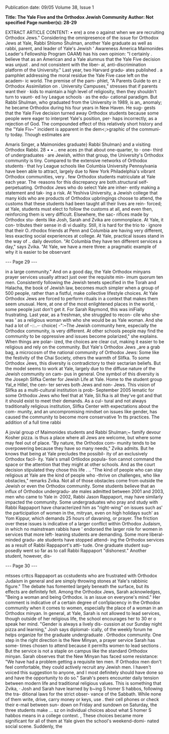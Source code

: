 Publication date: 09/05
Volume 38, Issue 1

**Title: The Yale Five and the Orthodox Jewish Community**
**Author: Not specified**
**Page number(s): 28-29**

EXTRACT ARTICLE CONTENT:
• 
ere) a 
one o 
against when we are recruiting 
Orthodox Jews." Considering the 
omnipresence of the issue for 
Orthodox Jews at Yale, Rabbi 
Shlomo Shulman, another Yale 
graduate 
as well as rabbi, parent, 
and 
leader of 
Yale's Jewish 
' Awareness America Maimonides 
Leader's 
Fellowship 
Program 
OAAM) 
has his own opinion: "I 
certainly . believe 
that 
as 
an 
American and a Yale alumnus that 
the Yale Five decision was unjust . 
and not consistent with the liber-
al, anti-discrimination platform of 
the University." 
Last year, two Harvard gradu-
ates 
published . a 
pamphlet 
addressing the moral residue the 
Yale Five case left on the academ-
ic world. The premise of the pam-
phlet, 
"A 
Parents 
Guide 
to 
en z 
Orthodox 
Assimilation 
on 
. 
University Campuses," stresses 
that if parents want their · kids to 
maintain a high level of religiosity, 
then they shouldn't turn to vaunt-
ed Ivy League schools · as the edu-
cational paradigm. But Rabbi 
Shulman, who graduated from the 
University in 1989, is an_ anomaly; 
he became Orthodox during his 
four years in New Haven. He sug-
gests that the Yale Five decision 
turned away Orthodox students 
because some people were eager 
to interpret Yale's position, per-
haps incorrectly, as a rejection 
of God. 
The compounded effect of this 
relatively short history and the 
"Yale Fiv~" incident is apparent in 
the dem<;>graphic of the communi-
ty today. Though estimates are


Amaris Singer, a Maimonides graduate} Rabbi Shulman} and a visiting Orthodox Rabbi. 
28 
• • 
.. 
ene 
aces zn 
that about one-quarter, to · one-
third 
of 
undergraduates · are 
Jewish, within that group, the 
University's Orthodox community 
is tiny. Compared to the extensive 
networks of Orthodox students · 
that Ivy League schools like 
Columbia 
University 
Pennsylvania have been able to 
attract, largely due to New York 
Philadelphia's 
vibrant 
Orthodox communities, very . few 
Orthodox students matriculate at 
Yale each year. The ·reasons for 
this discrepancy are both.structural 
self-perpetuating. Orthodox 
Jews who do select Yale are inher-
ently making a statement and tak-
ing a risk. At Yeshiva University, 
a Jewish college that many kids 
who are products of Orthodox 
upbringings choose to attend, the 
customs that these students had 
been taught all their lives are rein-
forced; at Yale, students must 
elect to follow the customs at all, 
and even then, reinforcing them is 
very difficult. Elsewhere, the sac-
rifices made by Orthodox stu-
dents like Josh, Sarah and Zvika 
are commonplace. At Yale, it con-
tributes 
their 
sense 
in di vi duality. 
Still, it is hard for the trio to 
· ignore that their O..rthodox friends 
at Penn and Columbia are having 
very different, less exacting social 
experiences at college. At Yale, 
practical issues stand in the way of .. 
daily devotion. "At Columbia they 
have ten different services a day," 
says Zvika. "At Yale, we have a 
mere three: a pragmatic example 
of why it is easier to be observant 


--- Page 29 ---

in a large community." And on a 
good day, the Yale Orthodox 
minyans 
prayer services 
usually 
attract just over the requisite min-
imum 
quorum 
ten 
men. 
Consistently following the Jewish 
tenets specified in the Torah and 
Halacha, the book of Jewish law, 
becomes much simpler when a 
group of 500 people, rather than a 
fistful, make collective lifestyle 
choices. At Yale Orthodox Jews 
are forced to perform rituals in a 
context that makes them seem 
unusual. Here, at one of the most 
enlightened places in the world, 
· some people just don't get it. 
For Sarah Raymond, this was 
iniFially frustrating. Last year, as a 
freshman, she struggled to recon-
cile who she· was ' as a religious 
woman with who she would be as 
Yale woman. And she had a lot of 
-::..-· 
choice( -":~The Jewish community 
here, especially the Orthodox 
community, is very different. At 
other schools people may find the 
community to be oppressive and 
issues become polarized," she 
explains. When things are polar-
ized, the choices are clear cut, 
making it easier to be religious 
and rely on the community. But 
Yale's Orthodox Jews _are a grab 
bag, a microcosm of the national 
community of Orthodox Jews: 
Some like the festivity of the Chai 
Society, others the warmth of 
Slifka. To some Orthodox Jews, 
this diversity is contradictory to 
their sectarian beliefs. 
But the 
model seems to work at Yale, 
largely due to the diffuse nature 
of the Jewish community on cam-
pus in general. 
One symbol of this diversity is 
the Joseph Slifka Center for 
Jewish Life at Yale. Home to the 
student group Yal_e Hillel, the cen-
ter serves both Jews and non-
Jews. This vision of Slifka as a 
multi-cultural institution is prob-
September 2005 
lematic for some Orthodox Jews 
who feel that at Yale, Sli.fka is all 
they've got and that it should exist 
to meet their demands. As a cul-
tural and not always traditionally 
religious institution, Slifka Center 
with expectations about the com-
munity, and an uncompromising 
mindset on issues like gender, has 
caused the community to become 
more conservative 1n tts practices. 
The addition of a full time rabbi


A jovial group cf Maimonides students and Rabbi Shulman;~ famify devour Kosher pizza. 
is thus a place where all Jews are 
welcome, but where some may 
feel out of place. 
"By nature, the Orthodox com-
munity tends to be overpowering 
because they have so many needs," 
Zvika admits. But he knows that 
being at Yale precludes the possibil-
ity of an exclusively Orthodox facil-
ity. Yale's small Ortliodox popula-
tion cannot command the space or 
the attention that they might at 
other schools. And as the court 
decision stipulated 
they chose this 
life . .. "The kind of people who can 
stay religious at Yale are the kind of 
people who -thrive on challenges, 
who like obstacles," remarks Zvika. 
Not all of those obstacles 
come from outside the Jewish 
or 
even the Orthodox 
community. 
Some students believe that an 
influx of Orthodox undergradu-
ate males admitted between 2001 
and 2003, men who came to Yale 
in ·2002, Rabbi Jason Rappaport, 
may have similarly impacted the 
community. Some undergraduates 
who pray and study with Rabbi 
Rappaport have characterized him 
as "right-wing" on issues such as' 
the participation of women in the, 
mitryan, even on high holidays such' 
as Yom Kippur, which demands 
25 hours of davaning, or prayer. 
The friction over these issues 
is indicative of a larger conflict 
within 
Orthodox Judaism, 
in 
which no mainstream rabbis have ' 
endorsed the larger role 
for 
women in services that more left-
leaning students are demanding. 
Some more liberal-minded gradu-
ate students have stopped attend-
ing the Orthodox services as a 
result of Rabbi Rappaport's atti-
tude. One graduate student sup-
posedly went so far as to call 
Rabbi 
Rappaport "dishonest." 
Another student, however, dis-


--- Page 30 ---

mtsses 
crttcs 
Rappaport as ccstudents who are 
frustrated with Orthodox Judaism 
in general and are simply throwing 
stones at Yale's rabbinic figure." 
The debate has fomented largely 
beneath the surface, but its effects 
are definitely felt. 
Among the Orthodox Jews, 
Sarah acknowledges, "Being a 
woman and being Orthodox. is an 
issue on everyone's mind." 
Her 
comment is indicative of a certain 
degree of con1placency in the 
Orthodox community when it 
comes to women, especially the 
place of a woman in an Orthodox 
minyan. In general, at Yale, Sarah is 
not allowed 
to lead services, 
though outside of her religious 
life, the school encourages her to 
30 
er o 
speak her mind. 
"Gender is always a lively dis-
cussion at our Sunday night pizza 
and learning," Josh says diplomat-
ically, of the weekly forum he 
helps organize for the graduate 
undergraduate . Orthodox 
community. One step in the right 
direction is the New Minyan, a 
prayer service Sarah has some-
times chosen to attend because it 
perm1ts women to lead sections . 
But the service is not a staple on 
campus 
like 
the 
standard 
Orthodox minyan. Sarah observes 
that the New Minyan has faced 
some resistance: "We have had a 
problem getting a requisite ten 
men. If Orthodox men don't feel 
comfortable, they could actively 
recruit any Jewish men. I haven't 
voiced this suggestion to anyone, 
and I most definitely should have 
done so and have the opportunity 
to do so." 
Sarah's peers encounter daily 
tension between modern life and 
traditional religious values. This is 
something that Zvika, · Josh and 
Sarah have learned by 
b~ing 
S homer S habbos, following the tra-
ditional laws for the strict obser-
vance of the Sabbath. While none 
of them write, drive, carry money 
or keys, use . their cell phones or 
check their e-mail between sun-
down on Friday and sundown on 
Saturday, the three students make 
... 
sz on 
individual choices about what 
S homer S habbos means in a college 
context. 
, 
These choices became more 
significant for all of them at Yale 
given the school's weekend-domi-
nated social scene. Suddenly, the